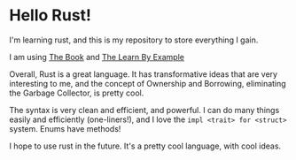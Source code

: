# Hello Rust!

I'm learning rust, and this is my repository to store everything I gain.

I am using [The Book](https://doc.rust-lang.org/book/) and [The Learn By Example](https://doc.rust-lang.org/rust-by-example/)

Overall, Rust is a great language. It has transformative ideas that are very interesting to me,
and the concept of Ownership and Borrowing, eliminating the Garbage Collector, is pretty cool.

The syntax is very clean and efficient, and powerful. I can do many things easily and efficiently (one-liners!),
and I love the `impl <trait> for <struct>` system. Enums have methods!

I hope to use rust in the future. It's a pretty cool language, with cool ideas.